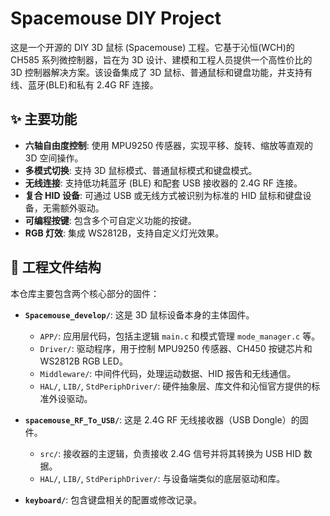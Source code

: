 # Spacemouse DIY Project

这是一个开源的 DIY 3D 鼠标 (Spacemouse) 工程。它基于沁恒(WCH)的 CH585 系列微控制器，旨在为 3D 设计、建模和工程人员提供一个高性价比的 3D 控制器解决方案。该设备集成了 3D 鼠标、普通鼠标和键盘功能，并支持有线、蓝牙(BLE)和私有 2.4G RF 连接。

## ✨ 主要功能

* **六轴自由度控制**: 使用 MPU9250 传感器，实现平移、旋转、缩放等直观的 3D 空间操作。
* **多模式切换**: 支持 3D 鼠标模式、普通鼠标模式和键盘模式。
* **无线连接**: 支持低功耗蓝牙 (BLE) 和配套 USB 接收器的 2.4G RF 连接。
* **复合 HID 设备**: 可通过 USB 或无线方式被识别为标准的 HID 鼠标和键盘设备，无需额外驱动。
* **可编程按键**: 包含多个可自定义功能的按键。
* **RGB 灯效**: 集成 WS2812B，支持自定义灯光效果。

## 📂 工程文件结构

本仓库主要包含两个核心部分的固件：

* **`Spacemouse_develop/`**: 这是 3D 鼠标设备本身的主体固件。
    * `APP/`: 应用层代码，包括主逻辑 `main.c` 和模式管理 `mode_manager.c` 等。
    * `Driver/`: 驱动程序，用于控制 MPU9250 传感器、CH450 按键芯片和 WS2812B RGB LED。
    * `Middleware/`: 中间件代码，处理运动数据、HID 报告和无线通信。
    * `HAL/`, `LIB/`, `StdPeriphDriver/`: 硬件抽象层、库文件和沁恒官方提供的标准外设驱动。

* **`spacemouse_RF_To_USB/`**: 这是 2.4G RF 无线接收器（USB Dongle）的固件。
    * `src/`: 接收器的主逻辑，负责接收 2.4G 信号并将其转换为 USB HID 数据。
    * `HAL/`, `LIB/`, `StdPeriphDriver/`: 与设备端类似的底层驱动和库。

* **`keyboard/`**: 包含键盘相关的配置或修改记录。
